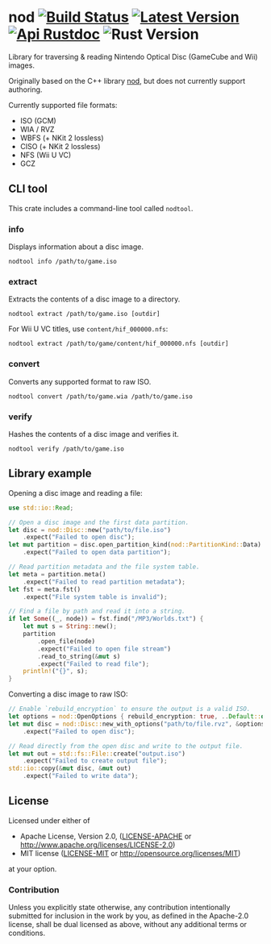 # nod [![Build Status]][actions] [![Latest Version]][crates.io] [![Api Rustdoc]][rustdoc] ![Rust Version]

[Build Status]: https://github.com/encounter/nod-rs/actions/workflows/build.yaml/badge.svg
[actions]: https://github.com/encounter/nod-rs/actions
[Latest Version]: https://img.shields.io/crates/v/nod.svg
[crates.io]: https://crates.io/crates/nod
[Api Rustdoc]: https://img.shields.io/badge/api-rustdoc-blue.svg
[rustdoc]: https://docs.rs/nod
[Rust Version]: https://img.shields.io/badge/rust-1.73+-blue.svg?maxAge=3600

Library for traversing & reading Nintendo Optical Disc (GameCube and Wii) images.

Originally based on the C++ library [nod](https://github.com/AxioDL/nod),
but does not currently support authoring.

Currently supported file formats:
- ISO (GCM)
- WIA / RVZ
- WBFS (+ NKit 2 lossless)
- CISO (+ NKit 2 lossless)
- NFS (Wii U VC)
- GCZ

## CLI tool

This crate includes a command-line tool called `nodtool`. 

### info

Displays information about a disc image.

```shell
nodtool info /path/to/game.iso
```

### extract

Extracts the contents of a disc image to a directory.

```shell
nodtool extract /path/to/game.iso [outdir]
```

For Wii U VC titles, use `content/hif_000000.nfs`:

```shell
nodtool extract /path/to/game/content/hif_000000.nfs [outdir]
```

### convert

Converts any supported format to raw ISO.

```shell
nodtool convert /path/to/game.wia /path/to/game.iso
``` 

### verify

Hashes the contents of a disc image and verifies it.

```shell
nodtool verify /path/to/game.iso
```

## Library example

Opening a disc image and reading a file:

```rust
use std::io::Read;

// Open a disc image and the first data partition.
let disc = nod::Disc::new("path/to/file.iso")
    .expect("Failed to open disc");
let mut partition = disc.open_partition_kind(nod::PartitionKind::Data)
    .expect("Failed to open data partition");

// Read partition metadata and the file system table.
let meta = partition.meta()
    .expect("Failed to read partition metadata");
let fst = meta.fst()
    .expect("File system table is invalid");

// Find a file by path and read it into a string.
if let Some((_, node)) = fst.find("/MP3/Worlds.txt") {
    let mut s = String::new();
    partition
        .open_file(node)
        .expect("Failed to open file stream")
        .read_to_string(&mut s)
        .expect("Failed to read file");
    println!("{}", s);
}
```

Converting a disc image to raw ISO:

```rust
// Enable `rebuild_encryption` to ensure the output is a valid ISO.
let options = nod::OpenOptions { rebuild_encryption: true, ..Default::default() };
let mut disc = nod::Disc::new_with_options("path/to/file.rvz", &options)
    .expect("Failed to open disc");

// Read directly from the open disc and write to the output file.
let mut out = std::fs::File::create("output.iso")
    .expect("Failed to create output file");
std::io::copy(&mut disc, &mut out)
    .expect("Failed to write data");
```

## License

Licensed under either of

* Apache License, Version 2.0, ([LICENSE-APACHE](LICENSE-APACHE) or http://www.apache.org/licenses/LICENSE-2.0)
* MIT license ([LICENSE-MIT](LICENSE-MIT) or http://opensource.org/licenses/MIT)

at your option.

### Contribution

Unless you explicitly state otherwise, any contribution intentionally submitted
for inclusion in the work by you, as defined in the Apache-2.0 license, shall be dual licensed as above, without any
additional terms or conditions.

